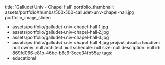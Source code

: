 title: 'Galludet Univ - Chapel Hall'
portfolio_thumbnail: assets/portfolio/thumbs/500x500-calludet-univ-chapel-hall.jpg
portfolio_image_slider:
  - assets/portfolio/galludet-univ-chapel-hall-1.jpg
  - assets/portfolio/galludet-univ-chapel-hall-2.jpg
  - assets/portfolio/galludet-univ-chapel-hall-3.jpg
  - assets/portfolio/galludet-univ-chapel-hall-4.jpg
project_details:
  location: null
  owner: null
  architect: null
  schedule: null
  size: null
  description: null
id: 869fd066-e81b-46bc-b6d6-3cce34fb55ae
tags:
  - educational

